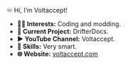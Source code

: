 ♾️ Hi, I’m Voltaccept!

- **👨‍💻 Interests:** Coding and modding.
- **📄 Current Project:** DrifterDocs.
- **▶️ YouTube Channel:** Voltaccept.
- **🧠 Skills:** Very smart.
- **🌐 Website:** [voltaccept.com](https://voltaccept.com)

<!---
VoltacceptYT/VoltacceptYT is a ✨ special ✨ repository because its `README.md` (this file) appears on your GitHub profile.
You can click the Preview link to take a look at your changes.
--->
